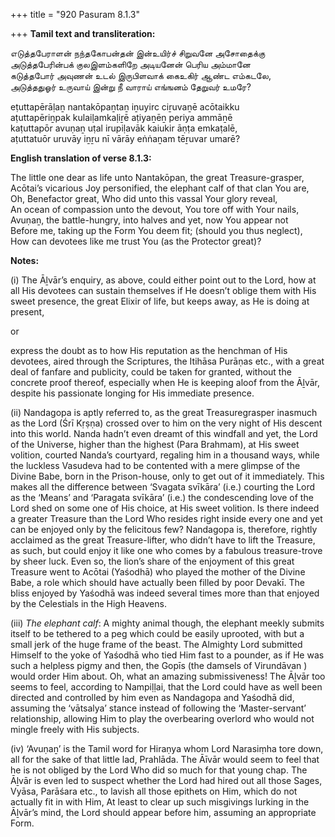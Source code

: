 +++
title = "920 Pasuram 8.1.3"

+++
**Tamil text and transliteration:**

எடுத்தபேராளன் நந்தகோபன்தன் இன்உயிர்ச் சிறுவனே அசோதைக்கு  
அடுத்தபேரின்பக் குலஇளம்களிறே அடியனேன் பெரிய அம்மானே  
கடுத்தபோர் அவுணன் உடல் இருபிளவாக் கைஉகிர் ஆண்ட எம்கடலே,  
அடுத்ததுஓர் உருவாய் இன்று நீ வாராய் எங்ஙனம் தேறுவர் உமரே?

eṭuttapērāḷaṉ nantakōpaṉtaṉ iṉuyirc ciṟuvaṉē acōtaikku  
aṭuttapēriṉpak kulaiḷamkaḷiṟē aṭiyaṉēṉ periya ammāṉē  
kaṭuttapōr avuṇaṉ uṭal irupiḷavāk kaiukir āṇṭa emkaṭalē,  
aṭuttatuōr uruvāy iṉṟu nī vārāy eṅṅaṉam tēṟuvar umarē?

**English translation of verse 8.1.3:**

The little one dear as life unto Nantakōpan, the great Treasure-grasper,  
Acōtai’s vicarious Joy personified, the elephant calf of that clan You are,  
Oh, Benefactor great, Who did unto this vassal Your glory reveal,  
An ocean of compassion unto the devout, You tore off with Your nails,  
Avuṇaṉ, the battle-hungry, into halves and yet, now You appear not  
Before me, taking up the Form You deem fit; (should you thus neglect),  
How can devotees like me trust You (as the Protector great)?

**Notes:**

\(i\) The Āḻvār’s enquiry, as above, could either point out to the Lord, how at all His devotees can sustain themselves if He doesn’t oblige them with His sweet presence, the great Elixir of life, but keeps away, as He is doing at present,

or

express the doubt as to how His reputation as the henchman of His devotees, aired through the Scriptures, the Itihāsa Purāṇas etc., with a great deal of fanfare and publicity, could be taken for granted, without the concrete proof thereof, especially when He is keeping aloof from the Āḻvār, despite his passionate longing for His immediate presence.

\(ii\) Nandagopa is aptly referred to, as the great Treasuregrasper inasmuch as the Lord (Śrī Kṛṣṇa) crossed over to him on the very night of His descent into this world. Nanda hadn’t even dreamt of this windfall and yet, the Lord of the Universe, higher than the highest (Para Brahmam), at His sweet volition, courted Nanda’s courtyard, regaling him in a thousand ways, while the luckless Vasudeva had to be contented with a mere glimpse of the Divine Babe, born in the Prison-house, only to get out of it immediately. This makes all the difference between ‘Svagata svīkāra’ (i.e.) courting the Lord as the ‘Means’ and ‘Paragata svīkāra’ (i.e.) the condescending love of the Lord shed on some one of His choice, at His sweet volition. Is there indeed a greater Treasure than the Lord Who resides right inside every one and yet can be enjoyed only by the felicitous few? Nandagopa is, therefore, rightly acclaimed as the great Treasure-lifter, who didn’t have to lift the Treasure, as such, but could enjoy it like one who comes by a fabulous treasure-trove by sheer luck. Even so, the lion’s share of the enjoyment of this great Treasure went to Acōtai (Yaśodhā) who played the mother of the Divine Babe, a role which should have actually been filled by poor Devakī. The bliss enjoyed by Yaśodhā was indeed several times more than that enjoyed by the Celestials in the High Heavens.

\(iii\) *The elephant calf*: A mighty animal though, the elephant meekly submits itself to be tethered to a peg which could be easily uprooted, with but a small jerk of the huge frame of the beast. The Almighty Lord submitted Himself to the yoke of Yaśodhā who tied Him fast to a pounder, as if He was such a helpless pigmy and then, the Gopīs (the damsels of Virundāvan ) would order Him about. Oh, what an amazing submissiveness! The Āḻvār too seems to feel, according to Nampiḷḷai, that the Lord could have as well been directed and controlled by him even as Nandagopa and Yaśodhā did, assuming the ‘vātsalya’ stance instead of following the ‘Master-servant’ relationship, allowing Him to play the overbearing overlord who would not mingle freely with His subjects.

\(iv\) ‘Avuṇaṉ’ is the Tamil word for Hiraṇya whom Lord Narasiṃha tore down, all for the sake of that little lad, Prahlāda. The Āīvār would seem to feel that he is not obliged by the Lord Who did so much for that young chap. The Āḻvār is even led to suspect whether the Lord had hired out all those Sages, Vyāsa, Parāśara etc., to lavish all those epithets on Him, which do not actually fit in with Him, At least to clear up such misgivings lurking in the Āḻvār’s mind, the Lord should appear before him, assuming an appropriate Form.


